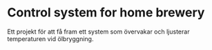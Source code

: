 # Control system for home brewery

Ett projekt för att få fram ett system som övervakar och ljusterar temperaturen vid ölbryggning.
